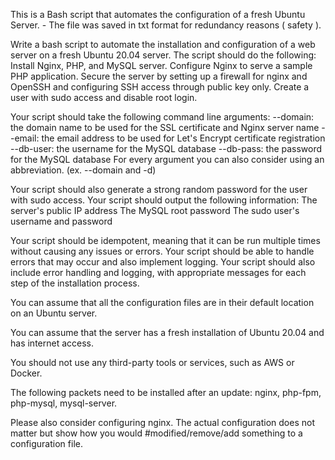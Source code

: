This is a Bash script that automates the configuration of a fresh Ubuntu Server. - The file was saved in txt format for redundancy reasons ( safety ).

 Write a bash script to automate the installation and configuration of a web server 
 on a fresh Ubuntu 20.04 server. The script should do the following: 
       Install Nginx, PHP, and MySQL server. 
       Configure Nginx to serve a sample PHP application. 
       Secure the server by setting up a firewall for nginx and OpenSSH and configuring SSH access through 
       public key only. 
       Create a user with sudo access and disable root login. 
 
Your script should take the following command line arguments: 
   --domain: the domain name to be used for the SSL certificate and Nginx server name 
   --email: the email address to be used for Let's Encrypt certificate registration 
   --db-user: the username for the MySQL database 
   --db-pass: the password for the MySQL database
   For every argument you can also consider using an abbreviation. (ex. --domain and -d) 
 
Your script should also generate a strong random password for the user with sudo access. 
Your script should output the following information: 
The server's public IP address 
The MySQL root password
The sudo user's username and password 
 
Your script should be idempotent, meaning that it can be run multiple times without causing any issues or errors.
Your script should be able to handle errors that may occur and also implement logging. 
Your script should also include error handling and logging, with appropriate messages for each step of the
installation process. 

You can assume that all the configuration files are in their default location on an Ubuntu server. 
 
You can assume that the server has a fresh installation of Ubuntu 20.04 and has internet access. 

You should not use any third-party tools or services, such as AWS or Docker. 
 
The following packets need to be installed after an update: nginx, php-fpm, php-mysql, mysql-server.  
 
Please also consider configuring nginx. The actual configuration does not matter but show how you would
#modified/remove/add something to a configuration file.

